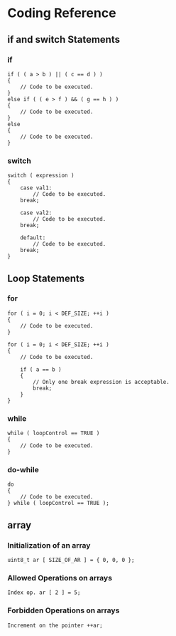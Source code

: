 # Coding Reference

## if and switch Statements

### if
    if ( ( a > b ) || ( c == d ) )
    {
        // Code to be executed.
    }
    else if ( ( e > f ) && ( g == h ) )
    {
        // Code to be executed.
    }
    else
    {
        // Code to be executed.
    }
    
### switch
    switch ( expression )
    {
        case val1:
            // Code to be executed.
        break;
        
        case val2:
            // Code to be executed.
        break;
        
        default:
            // Code to be executed.
        break;
    }

## Loop Statements

### for
    for ( i = 0; i < DEF_SIZE; ++i )
    {
        // Code to be executed.
    }

    for ( i = 0; i < DEF_SIZE; ++i )
    {
        // Code to be executed.
        
        if ( a == b )
        {
            // Only one break expression is acceptable.
            break;
        }
    }

### while
    while ( loopControl == TRUE )
    {
        // Code to be executed.
    }

### do-while
    do
    {
        // Code to be executed.
    } while ( loopControl == TRUE );
    
## array

### Initialization of an array
    uint8_t ar [ SIZE_OF_AR ] = { 0, 0, 0 };

### Allowed Operations on arrays
    Index op. ar [ 2 ] = 5;

### Forbidden Operations on arrays
    Increment on the pointer ++ar;


